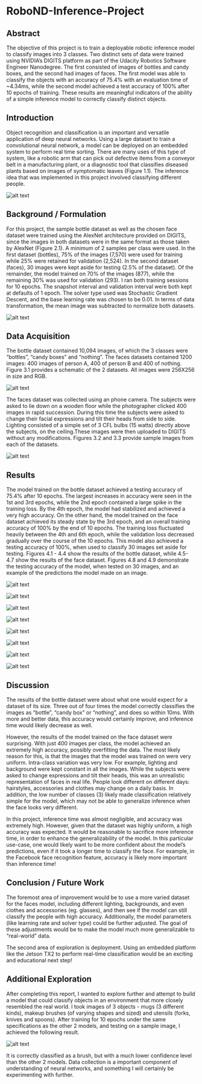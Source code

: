 # RoboND-Inference-Project
## Abstract

The objective of this project is to train a deployable robotic inference model to classify images into 3 classes. Two distinct sets of data were trained using NVIDIA’s DIGITS platform as part of the Udacity Robotics Software Engineer Nanodegree. The first consisted of images of bottles and candy boxes, and the second had images of faces. The first model was able to classify the objects with an accuracy of 75.4% with an evaluation time of ~4.34ms, while the second model achieved a test accuracy of 100% after 10 epochs of training. These results are meaningful indicators of the ability of a simple inference model to correctly classify distinct objects.

## Introduction 

Object recognition and classification is an important and versatile application of deep neural networks. Using a large dataset to train a convolutional neural network, a model can be deployed on an embedded system to perform real time sorting. There are many uses of this type of system, like a robotic arm that can pick out defective items from a conveyor belt in a manufacturing plant, or a diagnostic tool that classifies diseased plants based on images of symptomatic leaves (Figure 1.1).
The inference idea that was implemented in this project involved classifying different people.

[image_0]: ./images/1.1.png
![alt text][image_0] 

## Background / Formulation

For this project, the sample bottle dataset as well as the chosen face dataset were trained using the AlexNet architecture provided on DIGITS, since the images in both datasets were in the same format as those taken by AlexNet (Figure 2.1). A minimum of 2 samples per class were used. In the first dataset (bottles), 75% of the images (7,570) were used for training while 25% were retained for validation (2,524). In the second dataset (faces), 30 images were kept aside for testing (2.5% of the dataset). Of the remainder, the model trained on 70% of the images (877), while the remaining 30% was used for validation (293). I ran both training sessions for 10 epochs. The snapshot interval and validation interval were both kept at defaults of 1 epoch. The solver type used was Stochastic Gradient Descent, and the base learning rate was chosen to be 0.01. In terms of data transformation, the mean image was subtracted to normalize both datasets. 

[image_1]: ./images/alexnet.png
![alt text][image_1] 

## Data Acquisition 
The bottle dataset contained 10,094 images, of which the 3 classes were “bottles”, “candy boxes” and “nothing”. The faces datasets contained 1200 images: 400 images of person A, 400 of person B and 400 of nothing. Figure 3.1 provides a schematic of the 2 datasets. All images were 256X256 in size and RGB.

[image_2]: ./images/3.1.png
![alt text][image_2] 

The faces dataset was collected using an phone camera. The subjects were asked to lie down on a wooden floor while the photographer clicked 400 images in rapid succession. During this time the subjects were asked to change their facial expressions and tilt their heads from side to side. Lighting consisted of a simple set of 3 CFL bulbs (15 watts) directly above the subjects, on the ceiling.These images were then uploaded to DIGITS without any modifications. Figures 3.2 and 3.3 provide sample images from each of the datasets.

[image_3]: ./images/samples.png
![alt text][image_3]

## Results 

The model trained on the bottle dataset achieved a testing accuracy of 75.4% after 10 epochs. The largest increases in accuracy were seen in the 1st and 3rd epochs, while the 2nd epoch contained a large spike in the training loss. By the 4th epoch, the model had stabilized and achieved a very high accuracy. On the other hand, the model trained on the face dataset achieved its steady state by the 3rd epoch, and an overall training accuracy of 100% by the end of 10 epochs. The training loss fluctuated heavily between the 4th and 6th epoch, while the validation loss decreased gradually over the course of the 10 epochs. This model also achieved a testing accuracy of 100%, when used to classify 30 images set aside for testing. Figures 4.1 - 4.4 show the results of the bottle dataset, while 4.5- 4.7 show the results of the face dataset. Figures 4.8 and 4.9 demonstrate the testing accuracy of the model, when tested on 30 images, and an example of the predictions the model made on an image.

[image_4]: ./images/4.1.png
![alt text][image_5] 

[image_5]: ./images/4.3.png
![alt text][image_5] 

[image_6]: ./images/4.4.png
![alt text][image_6] 

[image_7]: ./images/4.5.png
![alt text][image_7] 

[image_8]: ./images/4.6.png
![alt text][image_8] 

[image_9]: ./images/4.7.png
![alt text][image_9] 

[image_10]: ./images/results.png
![alt text][image_10] 

[image_11]: ./images/4.8.png
![alt text][image_11]

## Discussion

The results of the bottle dataset were about what one would expect for a dataset of its size. Three out of four times the model correctly classifies the images as “bottle”, “candy box” or “nothing”, and does so within 10ms. With more and better data, this accuracy would certainly improve, and inference time would likely decrease as well.

However, the results of the model trained on the face dataset were surprising. With just 400 images per class, the model achieved an extremely high accuracy, possibly overfitting the data. The most likely reason for this, is that the images that the model was trained on were very uniform. Intra-class variation was very low. For example, lighting and background were kept constant in all the images. While the subjects were asked to change expressions and tilt their heads, this was an unrealistic representation of faces in real life. People look different on different days: hairstyles, accessories and clothes may change on a daily basis. In addition, the low number of classes (3) likely made classification relatively simple for the model, which may not be able to generalize inference when the face looks very different.

In this project, inference time was almost negligible, and accuracy was extremely high. However, given that the dataset was highly uniform, a high accuracy was expected. It would be reasonable to sacrifice more inference time, in order to enhance the generalizability of the model. In this particular use-case, one would likely want to be more confident about the model’s predictions, even if it took a longer time to classify the face. For example, in the Facebook face recognition feature, accuracy is likely more important than inference time!

## Conclusion / Future Work 

The foremost area of improvement would be to use a more varied dataset for the faces model, including different lighting, backgrounds, and even clothes and accessories (eg. glasses), and then see if the model can still classify the people with high accuracy. Additionally, the model parameters (like learning rate and solver type) could be further adjusted. The goal of these adjustments would be to make the model much more generalizable to “real-world” data.

The second area of exploration is deployment. Using an embedded platform like the Jetson TX2 to perform real-time classification would be an exciting and educational next step!

## Additional Exploration

After completing this report, I wanted to explore further and attempt to build a model that could classify objects in an environment that more closely resembled the real world. I took images of 3 objects - mugs (3 different kinds), makeup brushes (of varying shapes and sized) and utensils (forks, knives and spoons). After training for 10 epochs under the same specifications as the other 2 models, and testing on a sample image, I achieved the following result.

[image_12]: ./images/brush.png
![alt text][image_12]

It is correctly classified as a brush, but with a much lower confidence level than the other 2 models. Data collection is a important component of understanding of neural networks, and something I will certainly be experimenting with further.
